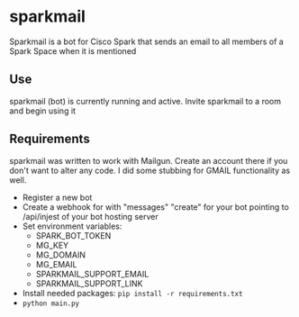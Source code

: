 # sparkmail
Sparkmail is a bot for Cisco Spark that sends an email to all members of a Spark Space when it is mentioned

## Use
sparkmail (bot) is currently running and active.  Invite sparkmail to a room and begin using it

## Requirements
sparkmail was written to work with Mailgun.  Create an account there if you don't want to alter any code.  I did some stubbing for GMAIL functionality as well.

* Register a new bot
* Create a webhook for with "messages" "create" for your bot pointing to /api/injest of your bot hosting server
* Set environment variables:
    * SPARK_BOT_TOKEN
    * MG_KEY
    * MG_DOMAIN
    * MG_EMAIL
    * SPARKMAIL_SUPPORT_EMAIL
    * SPARKMAIL_SUPPORT_LINK
* Install needed packages: ```pip install -r requirements.txt```
* ```python main.py```


